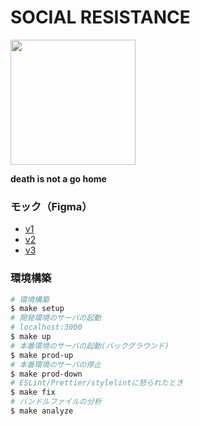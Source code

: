 # SOCIAL RESISTANCE

<img src="https://mitsu.uyupun.tech/images/logo/logo_black.png" width="200px">

**death is not a go home**

### モック（Figma）

- [v1](https://www.figma.com/file/SYnE52gQISHkQLZV9NPJG1/Social-Resistance?node-id=0%3A1)
- [v2](https://www.figma.com/file/SYnE52gQISHkQLZV9NPJG1/Social-Resistance?node-id=192%3A574)
- [v3](https://www.figma.com/file/SYnE52gQISHkQLZV9NPJG1/Social-Resistance?node-id=428%3A2)

### 環境構築

```bash
# 環境構築
$ make setup
# 開発環境のサーバの起動
# localhost:3000
$ make up
# 本番環境のサーバの起動(バックグラウンド)
$ make prod-up
# 本番環境のサーバの停止
$ make prod-down
# ESLint/Prettier/stylelintに怒られたとき
$ make fix
# バンドルファイルの分析
$ make analyze
```

